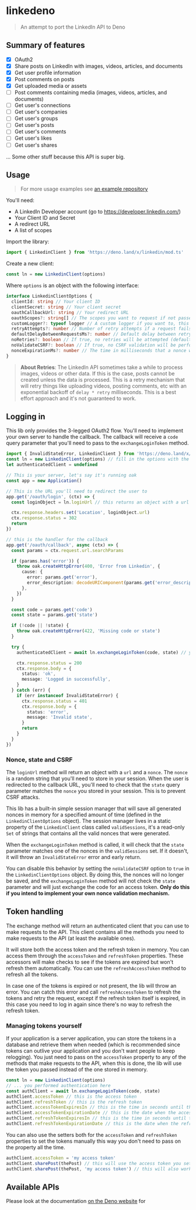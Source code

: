 # linkedeno

> An attempt to port the LinkedIn API to Deno

## Summary of features

- [x] OAuth2
- [x] Share posts on LinkedIn with images, videos, articles, and documents
- [x] Get user profile information
- [x] Post comments on posts
- [x] Get uploaded media or assets
- [ ] Post comments containing media (images, videos, articles, and documents)
- [ ] Get user's connections
- [ ] Get user's companies
- [ ] Get user's groups
- [ ] Get user's posts
- [ ] Get user's comments
- [ ] Get user's likes
- [ ] Get user's shares

... Some other stuff because this API is super big.

## Usage

> For more usage examples see
> [an example repository](https://github.com/Formacao-Typescript/cloud-socials/blob/main/src/networks/linkedin.ts)

You'll need:

- A LinkedIn Developer account (go to https://developer.linkedin.com/)
- Your Client ID and Secret
- A redirect URL
- A list of scopes

Import the library:

```ts
import { LinkedinClient } from 'https://deno.land/x/linkedin/mod.ts'
```

Create a new client:

```ts
const ln = new LinkedinClient(options)
```

Where `options` is an object with the following interface:

```ts
interface LinkedinClientOptions {
  clientId: string // Your client ID
  clientSecret: string // Your client secret
  oauthCallbackUrl: string // Your redirect URL
  oauthScopes?: string[] // The scopes you want to request if not passed will default to r_emailaddress and r_basicprofile
  customLogger?: typeof logger // A custom logger if you want to, this is an instance of https://deno.land/std@0.212.0/log
  retryAttempts?: number // Number of retry attempts if a request fails (default 3)
  defaultDelayBetweenRequestsMs?: number // Default delay between retry requests in milliseconds (default 500)
  noRetries?: boolean // If true, no retries will be attempted (default false)
  noValidateCSRF?: boolean // If true, no CSRF validation will be performed (default false)
  nonceExpirationMs?: number // The time in milliseconds that a nonce will be valid for (default 60000)
}
```

> **About Retries**: The LinkedIn API sometimes take a while to process images, videos or other data. If this is the
> case, posts cannot be created unless the data is processed. This is a retry mechanism that will retry things like
> uploading videos, posting comments, etc with an exponential backoff of `delay * retry` milliseconds. This is a best
> effort approach and it's not guaranteed to work.

## Logging in

This lib only provides the 3-legged OAuth2 flow. You'll need to implement your own server to handle the callback. The
callback will receive a `code` query parameter that you'll need to pass to the `exchangeLoginToken` method.

```ts
import { InvalidStateError, LinkedinClient } from 'https://deno.land/x/linkedin/mod.ts'
const ln = new LinkedinClient(options) // fill in the options with the callback url
let authenticatedClient = undefined

// This is your server, let's say it's running oak
const app = new Application()

// This is the URL you'll need to redirect the user to
app.get('/oauth/login', (ctx) => {
  const loginObject = ln.loginUrl // this returns an object with a url and a nonce

  ctx.response.headers.set('Location', loginObject.url)
  ctx.response.status = 302
  return
})

// this is the handler for the callback
app.get('/oauth/callback', async (ctx) => {
  const params = ctx.request.url.searchParams

  if (params.has('error')) {
    throw oak.createHttpError(400, 'Error from Linkedin', {
      cause: {
        error: params.get('error'),
        error_description: decodeURIComponent(params.get('error_description')!),
      },
    })
  }

  const code = params.get('code')
  const state = params.get('state')

  if (!code || !state) {
    throw oak.createHttpError(422, 'Missing code or state')
  }

  try {
    authenticatedClient = await ln.exchangeLoginToken(code, state) // you can use this to make requests to the API

    ctx.response.status = 200
    ctx.response.body = {
      status: 'ok',
      message: 'Logged in successfully',
    }
  } catch (err) {
    if (err instanceof InvalidStateError) {
      ctx.response.status = 401
      ctx.response.body = {
        status: 'error',
        message: 'Invalid state',
      }
      return
    }
  }
})
```

### Nonce, state and CSRF

The `loginUrl` method will return an object with a `url` and a `nonce`. The `nonce` is a random string that you'll need
to store in your session. When the user is redirected to the callback URL, you'll need to check that the `state` query
parameter matches the `nonce` you stored in your session. This is to prevent CSRF attacks.

This lib has a built-in simple session manager that will save all generated nonces in memory for a specified amount of
time (defined in the `LinkedinClientOptions` object). The session manager lives in a static property of the
`LinkedinClient` class called `validSessions`, it's a read-only `Set` of strings that contains all the valid nonces that
were generated.

When the `exchangeLoginToken` method is called, it will check that the `state` parameter matches one of the nonces in
the `validSessions` set. If it doesn't, it will throw an `InvalidStateError` error and early return.

You can disable this behavior by setting the `noValidateCSRF` option to `true` in the `LinkedinClientOptions` object. By
doing this, the nonces will no longer be saved, and the `exchangeLoginToken` method will not check the `state` parameter
and will just exchange the code for an access token. **Only do this if you intend to implement your own nonce validation
mechanism.**

## Token handling

The exchange method will return an authenticated client that you can use to make requests to the API. This client
contains all the methods you need to make requests to the API (at least the available ones).

It will store both the access token and the refresh token in memory. You can access them through the `accessToken` and
`refreshToken` properties. These accessors will make checks to see if the tokens are expired but won't refresh them
automatically. You can use the `refreshAccessToken` method to refresh all the tokens.

In case one of the tokens is expired or not present, the lib will throw an error. You can catch this error and call
`refreshAccessToken` to refresh the tokens and retry the request, except if the refresh token itself is expired, in this
case you need to log in again since there's no way to refresh the refresh token.

### Managing tokens yourself

If your application is a server application, you can store the tokens in a database and retrieve them when needed (which
is recommended since tokens can outlive your application and you don't want people to keep relogging). You just need to
pass on the `accessToken` property to any of the methods that make requests to the API, when this is done, the lib will
use the token you passed instead of the one stored in memory.

```ts
const ln = new LinkedinClient(options)
// ... you performed authentication here
const authClient = await ln.exchangeLoginToken(code, state)
authClient.accessToken // this is the access token
authClient.refreshToken // this is the refresh token
authClient.accessTokenExpiresIn // this is the time in seconds until the access token expires
authClient.accessTokenExpirationDate // this is the date when the access token expires
authClient.refreshTokenExpiresIn // this is the time in seconds until the refresh token expires
authClient.refreshTokenExpirationDate // this is the date when the refresh token expires
```

You can also use the setters both for the `accessToken` and `refreshToken` properties to set the tokens manually this
way you don't need to pass on the property all the time.

```ts
authClient.accessToken = 'my access token'
authClient.sharePost(thePost) // this will use the access token you set
authClient.sharePost(thePost, 'my access token') // this will also work
```

## Available APIs

Please look at the documentation [on the Deno website](https://doc.deno.land/https/deno.land/x/linkedin/mod.ts) for
